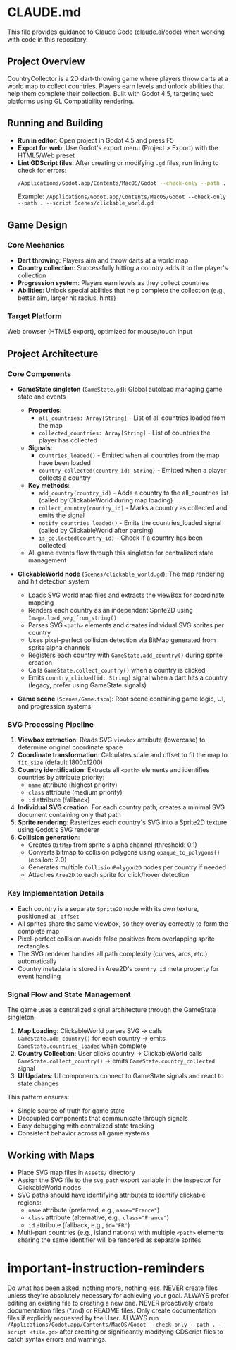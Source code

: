 # CLAUDE.md

This file provides guidance to Claude Code (claude.ai/code) when working with code in this repository.

## Project Overview

CountryCollector is a 2D dart-throwing game where players throw darts at a world map to collect countries. Players earn levels and unlock abilities that help them complete their collection. Built with Godot 4.5, targeting web platforms using GL Compatibility rendering.

## Running and Building

- **Run in editor**: Open project in Godot 4.5 and press F5
- **Export for web**: Use Godot's export menu (Project > Export) with the HTML5/Web preset
- **Lint GDScript files**: After creating or modifying `.gd` files, run linting to check for errors:
  ```bash
  /Applications/Godot.app/Contents/MacOS/Godot --check-only --path . --script path/to/file.gd
  ```
  Example: `/Applications/Godot.app/Contents/MacOS/Godot --check-only --path . --script Scenes/clickable_world.gd`

## Game Design

### Core Mechanics
- **Dart throwing**: Players aim and throw darts at a world map
- **Country collection**: Successfully hitting a country adds it to the player's collection
- **Progression system**: Players earn levels as they collect countries
- **Abilities**: Unlock special abilities that help complete the collection (e.g., better aim, larger hit radius, hints)

### Target Platform
Web browser (HTML5 export), optimized for mouse/touch input

## Project Architecture

### Core Components

- **GameState singleton** (`GameState.gd`): Global autoload managing game state and events
  - **Properties**:
    - `all_countries: Array[String]` - List of all countries loaded from the map
    - `collected_countries: Array[String]` - List of countries the player has collected
  - **Signals**:
    - `countries_loaded()` - Emitted when all countries from the map have been loaded
    - `country_collected(country_id: String)` - Emitted when a player collects a country
  - **Key methods**:
    - `add_country(country_id)` - Adds a country to the all_countries list (called by ClickableWorld during map loading)
    - `collect_country(country_id)` - Marks a country as collected and emits the signal
    - `notify_countries_loaded()` - Emits the countries_loaded signal (called by ClickableWorld after parsing)
    - `is_collected(country_id)` - Check if a country has been collected
  - All game events flow through this singleton for centralized state management

- **ClickableWorld node** (`Scenes/clickable_world.gd`): The map rendering and hit detection system
  - Loads SVG world map files and extracts the viewBox for coordinate mapping
  - Renders each country as an independent Sprite2D using `Image.load_svg_from_string()`
  - Parses SVG `<path>` elements and creates individual SVG sprites per country
  - Uses pixel-perfect collision detection via BitMap generated from sprite alpha channels
  - Registers each country with `GameState.add_country()` during sprite creation
  - Calls `GameState.collect_country()` when a country is clicked
  - Emits `country_clicked(id: String)` signal when a dart hits a country (legacy, prefer using GameState signals)

- **Game scene** (`Scenes/Game.tscn`): Root scene containing game logic, UI, and progression systems

### SVG Processing Pipeline

1. **Viewbox extraction**: Reads SVG `viewbox` attribute (lowercase) to determine original coordinate space
2. **Coordinate transformation**: Calculates scale and offset to fit the map to `fit_size` (default 1800x1200)
3. **Country identification**: Extracts all `<path>` elements and identifies countries by attribute priority:
   - `name` attribute (highest priority)
   - `class` attribute (medium priority)
   - `id` attribute (fallback)
4. **Individual SVG creation**: For each country path, creates a minimal SVG document containing only that path
5. **Sprite rendering**: Rasterizes each country's SVG into a Sprite2D texture using Godot's SVG renderer
6. **Collision generation**:
   - Creates `BitMap` from sprite's alpha channel (threshold: 0.1)
   - Converts bitmap to collision polygons using `opaque_to_polygons()` (epsilon: 2.0)
   - Generates multiple `CollisionPolygon2D` nodes per country if needed
   - Attaches `Area2D` to each sprite for click/hover detection

### Key Implementation Details

- Each country is a separate `Sprite2D` node with its own texture, positioned at `_offset`
- All sprites share the same viewbox, so they overlay correctly to form the complete map
- Pixel-perfect collision avoids false positives from overlapping sprite rectangles
- The SVG renderer handles all path complexity (curves, arcs, etc.) automatically
- Country metadata is stored in Area2D's `country_id` meta property for event handling

### Signal Flow and State Management

The game uses a centralized signal architecture through the GameState singleton:

1. **Map Loading**: ClickableWorld parses SVG → calls `GameState.add_country()` for each country → emits `GameState.countries_loaded` when complete
2. **Country Collection**: User clicks country → ClickableWorld calls `GameState.collect_country()` → emits `GameState.country_collected` signal
3. **UI Updates**: UI components connect to GameState signals and react to state changes

This pattern ensures:
- Single source of truth for game state
- Decoupled components that communicate through signals
- Easy debugging with centralized state tracking
- Consistent behavior across all game systems

## Working with Maps

- Place SVG map files in `Assets/` directory
- Assign the SVG file to the `svg_path` export variable in the Inspector for ClickableWorld nodes
- SVG paths should have identifying attributes to identify clickable regions:
  - `name` attribute (preferred, e.g., `name="France"`)
  - `class` attribute (alternative, e.g., `class="France"`)
  - `id` attribute (fallback, e.g., `id="FR"`)
- Multi-part countries (e.g., island nations) with multiple `<path>` elements sharing the same identifier will be rendered as separate sprites

# important-instruction-reminders
Do what has been asked; nothing more, nothing less.
NEVER create files unless they're absolutely necessary for achieving your goal.
ALWAYS prefer editing an existing file to creating a new one.
NEVER proactively create documentation files (*.md) or README files. Only create documentation files if explicitly requested by the User.
ALWAYS run `/Applications/Godot.app/Contents/MacOS/Godot --check-only --path . --script <file.gd>` after creating or significantly modifying GDScript files to catch syntax errors and warnings.
